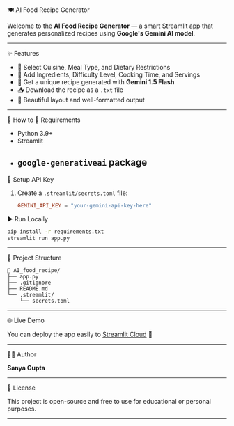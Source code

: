 
🍽️ AI Food Recipe Generator

Welcome to the **AI Food Recipe Generator** — a smart Streamlit app that generates personalized recipes using **Google's Gemini AI model**.

---


✨ Features

- 🥗 Select Cuisine, Meal Type, and Dietary Restrictions  
- 🧾 Add Ingredients, Difficulty Level, Cooking Time, and Servings  
- 🤖 Get a unique recipe generated with **Gemini 1.5 Flash**  
- 📥 Download the recipe as a `.txt` file  
- 🎨 Beautiful layout and well-formatted output

---

🚀 How to 
🔧 Requirements

- Python 3.9+
- Streamlit
- `google-generativeai` package
  ---

🔑 Setup API Key

1. Create a `.streamlit/secrets.toml` file:
    ```toml
    GEMINI_API_KEY = "your-gemini-api-key-here"
    ```

 ▶️ Run Locally

```bash
pip install -r requirements.txt
streamlit run app.py
````

---

📂 Project Structure

```
📁 AI_food_recipe/
├── app.py
├── .gitignore
├── README.md
└── .streamlit/
    └── secrets.toml
```

---

🌐 Live Demo

You can deploy the app easily to [Streamlit Cloud](https://478llreejuu7bwawoaxuzv.streamlit.app/) 🚀

---

👩‍💻 Author

**Sanya Gupta**

---

 📄 License

This project is open-source and free to use for educational or personal purposes.


---



